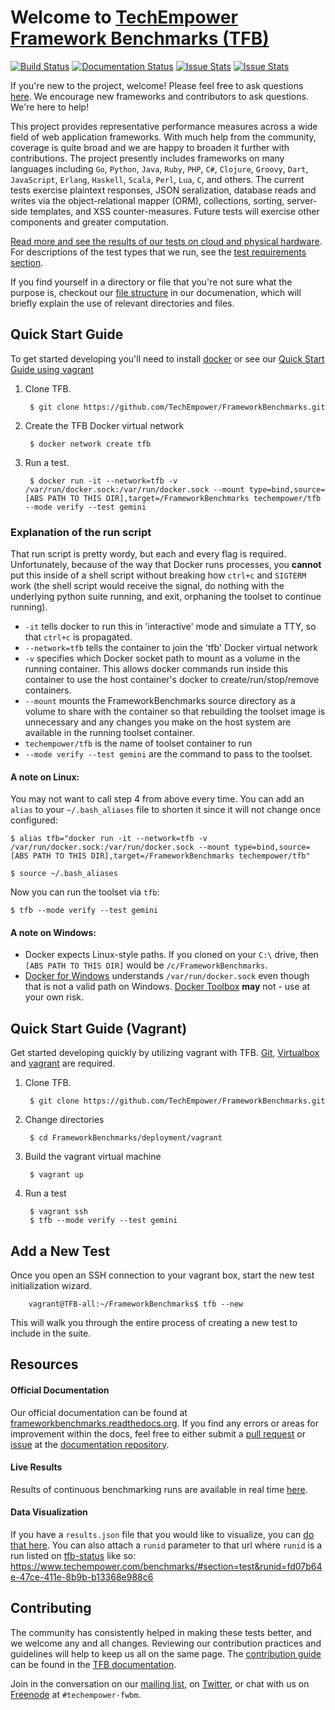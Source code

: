 
# Welcome to [TechEmpower Framework Benchmarks (TFB)](http://www.techempower.com/benchmarks/) 
[![Build Status](https://travis-ci.org/TechEmpower/FrameworkBenchmarks.svg?branch=master)](https://travis-ci.org/TechEmpower/FrameworkBenchmarks) 
[![Documentation Status](https://readthedocs.org/projects/frameworkbenchmarks/badge/?version=latest)](https://readthedocs.org/projects/frameworkbenchmarks/?badge=latest)
[![Issue Stats](http://www.issuestats.com/github/TechEmpower/FrameworkBenchmarks/badge/issue?style=flat)](http://www.issuestats.com/github/TechEmpower/FrameworkBenchmarks)
[![Issue Stats](http://www.issuestats.com/github/TechEmpower/FrameworkBenchmarks/badge/pr?style=flat)](http://www.issuestats.com/github/TechEmpower/FrameworkBenchmarks)

If you're new to the project, welcome! Please feel free to ask questions [here](https://github.com/TechEmpower/FrameworkBenchmarks/issues/2978). We encourage new frameworks and contributors to ask questions. We're here to help!

This project provides representative performance measures across a wide field of web application frameworks. With much help from the community, coverage is quite broad and we are happy to broaden it further with contributions. The project presently includes frameworks on many languages including `Go`, `Python`, `Java`, `Ruby`, `PHP`, `C#`, `Clojure`, `Groovy`, `Dart`, `JavaScript`, `Erlang`, `Haskell`, `Scala`, `Perl`, `Lua`, `C`, and others.  The current tests exercise plaintext responses, JSON seralization, database reads and writes via the object-relational mapper (ORM), collections, sorting, server-side templates, and XSS counter-measures. Future tests will exercise other components and greater computation.

[Read more and see the results of our tests on cloud and physical hardware](http://www.techempower.com/benchmarks/). For descriptions of the test types that we run, see the 
[test requirements section](https://frameworkbenchmarks.readthedocs.org/en/latest/Project-Information/Framework-Tests/).

If you find yourself in a directory or file that you're not sure what the purpose is, checkout our [file structure](http://frameworkbenchmarks.readthedocs.org/en/latest/Codebase/#file-structure) in our documenation, which will briefly explain the use of relevant directories and files.

## Quick Start Guide

To get started developing you'll need to install [docker](https://docs.docker.com/install/) or see our [Quick Start Guide using vagrant](.#quick-start-guide-(vagrant))

1. Clone TFB.

        $ git clone https://github.com/TechEmpower/FrameworkBenchmarks.git

2. Create the TFB Docker virtual network

        $ docker network create tfb

3. Run a test.

        $ docker run -it --network=tfb -v /var/run/docker.sock:/var/run/docker.sock --mount type=bind,source=[ABS PATH TO THIS DIR],target=/FrameworkBenchmarks techempower/tfb --mode verify --test gemini

### Explanation of the run script

That run script is pretty wordy, but each and every flag is required. Unfortunately, because of the way that Docker runs processes, you **cannot** put this inside of a shell script without breaking how `ctrl+c` and `SIGTERM` work (the shell script would receive the signal, do nothing with the underlying python suite running, and exit, orphaning the toolset to continue running).

- `-it` tells docker to run this in 'interactive' mode and simulate a TTY, so that `ctrl+c` is propagated.
- `--network=tfb` tells the container to join the 'tfb' Docker virtual network
- `-v` specifies which Docker socket path to mount as a volume in the running container. This allows docker commands run inside this container to use the host container's docker to create/run/stop/remove containers.
- `--mount` mounts the FrameworkBenchmarks source directory as a volume to share with the container so that rebuilding the toolset image is unnecessary and any changes you make on the host system are available in the running toolset container.
- `techempower/tfb` is the name of toolset container to run
- `--mode verify --test gemini` are the command to pass to the toolset.

#### A note on Linux:

You may not want to call step 4 from above every time. You can add an `alias` to your `~/.bash_aliases` file to shorten it since it will not change once configured:

`$ alias tfb="docker run -it --network=tfb -v /var/run/docker.sock:/var/run/docker.sock --mount type=bind,source=[ABS PATH TO THIS DIR],target=/FrameworkBenchmarks techempower/tfb"`

`$ source ~/.bash_aliases`

Now you can run the toolset via `tfb`:

`$ tfb --mode verify --test gemini`

#### A note on Windows:

- Docker expects Linux-style paths. If you cloned on your `C:\` drive, then `[ABS PATH TO THIS DIR]` would be `/c/FrameworkBenchmarks`.
- [Docker for Windows](https://www.docker.com/docker-windows) understands `/var/run/docker.sock` even though that is not a valid path on Windows. [Docker Toolbox](https://docs.docker.com/toolbox/toolbox_install_windows/) **may** not - use at your own risk.

## Quick Start Guide (Vagrant)

Get started developing quickly by utilizing vagrant with TFB. [Git](https://git-scm.com), 
[Virtualbox](https://www.virtualbox.org/) and [vagrant](https://www.vagrantup.com/) are 
required.

1. Clone TFB.

        $ git clone https://github.com/TechEmpower/FrameworkBenchmarks.git

2. Change directories

        $ cd FrameworkBenchmarks/deployment/vagrant

3. Build the vagrant virtual machine

        $ vagrant up

4. Run a test

        $ vagrant ssh
        $ tfb --mode verify --test gemini


## Add a New Test

Once you open an SSH connection to your vagrant box, start the new test initialization wizard.

        vagrant@TFB-all:~/FrameworkBenchmarks$ tfb --new

This will walk you through the entire process of creating a new test to include in the suite.


## Resources

#### Official Documentation
Our official documentation can be found at 
[frameworkbenchmarks.readthedocs.org](https://frameworkbenchmarks.readthedocs.org/). 
If you find any errors or areas for improvement within the docs, feel free to either submit a [pull request](https://github.com/TechEmpower/TFB-Documentation/pulls) or [issue](https://github.com/TechEmpower/TFB-Documentation/issues) at the [documentation repository](https://github.com/TechEmpower/TFB-Documentation).

#### Live Results
Results of continuous benchmarking runs are available in real time [here](https://tfb-status.techempower.com/).

#### Data Visualization
If you have a `results.json` file that you would like to visualize, you can [do that here](https://www.techempower.com/benchmarks/#section=test). You can also attach a `runid` parameter to that url where `runid` is a run listed on [tfb-status](https://tfb-status.techempower.com) like so: https://www.techempower.com/benchmarks/#section=test&runid=fd07b64e-47ce-411e-8b9b-b13368e988c6

## Contributing

The community has consistently helped in making these tests better, and we welcome any and all changes. Reviewing our contribution practices and guidelines will help to keep us all on the same page. The [contribution guide](https://frameworkbenchmarks.readthedocs.org/en/latest/Development/Contributing-Guide/) can be found in the [TFB documentation](https://frameworkbenchmarks.readthedocs.org/).

Join in the conversation on our [mailing list](https://groups.google.com/forum/?fromgroups=#!forum/framework-benchmarks), on [Twitter](https://twitter.com/tfbenchmarks), or chat with us on [Freenode](https://webchat.freenode.net/) at `#techempower-fwbm`. 
